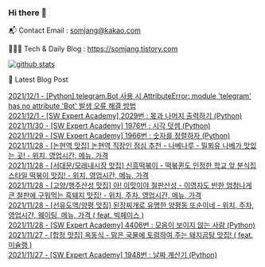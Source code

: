 ### Hi there 👋

📬  Contact Email : somjang@kakao.com

👨🏻‍💻  Tech & Daily Blog : https://somjang.tistory.com

[![github stats](https://github-readme-stats.vercel.app/api?username=SOMJANG&show_icons=true&hide_border=False)](https://somjang.tistory.com)

🤩 Latest Blog Post

[2021/12/1 - [Python] telegram.Bot 사용 시 AttributeError: module 'telegram' has no attribute 'Bot' 발생 오류 해결 방법](https://somjang.tistory.com/entry/Python-telegramBot-%EC%82%AC%EC%9A%A9-%EC%8B%9C-AttributeError-module-telegram-has-no-attribute-Bot-%EB%B0%9C%EC%83%9D-%EC%98%A4%EB%A5%98-%ED%95%B4%EA%B2%B0-%EB%B0%A9%EB%B2%95) <br>
[2021/12/1 - [SW Expert Academy] 2029번 : 몫과 나머지 출력하기 (Python)](https://somjang.tistory.com/entry/SW-Expert-Academy-2029%EB%B2%88-%EB%AA%AB%EA%B3%BC-%EB%82%98%EB%A8%B8%EC%A7%80-%EC%B6%9C%EB%A0%A5%ED%95%98%EA%B8%B0-Python) <br>
[2021/11/30 - [SW Expert Academy] 1976번 : 시각 덧셈 (Python)](https://somjang.tistory.com/entry/SW-Expert-Academy-1976%EB%B2%88-%EC%8B%9C%EA%B0%81-%EB%8D%A7%EC%85%88-Python) <br>
[2021/11/29 - [SW Expert Academy] 1966번 : 숫자를 정렬하자 (Python)](https://somjang.tistory.com/entry/SW-Expert-Academy-1966%EB%B2%88-%EC%88%AB%EC%9E%90%EB%A5%BC-%EC%A0%95%EB%A0%AC%ED%95%98%EC%9E%90-Python) <br>
[2021/11/28 - [논현역 맛집] 논현역 직장인 점심 추천 - 나베나루 - 밀푀유 나베가 맛있는 곳! - 위치, 영업시간, 메뉴, 가격](https://somjang.tistory.com/entry/%EB%85%BC%ED%98%84%EC%97%AD-%EB%A7%9B%EC%A7%91-%EB%85%BC%ED%98%84%EC%97%AD-%EC%A7%81%EC%9E%A5%EC%9D%B8-%EC%A0%90%EC%8B%AC-%EC%B6%94%EC%B2%9C-%EB%82%98%EB%B2%A0%EB%82%98%EB%A3%A8-%EB%B0%80%ED%91%80%EC%9C%A0-%EB%82%98%EB%B2%A0%EA%B0%80-%EB%A7%9B%EC%9E%88%EB%8A%94-%EA%B3%B3-%EC%9C%84%EC%B9%98-%EC%98%81%EC%97%85%EC%8B%9C%EA%B0%84-%EB%A9%94%EB%89%B4-%EA%B0%80%EA%B2%A9) <br>
[2021/11/28 - [서대문/모래내시장 맛집] 신흥떡볶이 - 떡볶퀸도 인정한 학교 앞 분식집 스타일 떡볶이 맛집! - 위치, 영업시간, 메뉴, 가격](https://somjang.tistory.com/entry/%EC%84%9C%EB%8C%80%EB%AC%B8%EB%AA%A8%EB%9E%98%EB%82%B4%EC%8B%9C%EC%9E%A5-%EB%A7%9B%EC%A7%91-%EC%8B%A0%ED%9D%A5%EB%96%A1%EB%B3%B6%EC%9D%B4-%EB%96%A1%EB%B3%B6%ED%80%B8%EB%8F%84-%EC%9D%B8%EC%A0%95%ED%95%9C-%ED%95%99%EA%B5%90-%EC%95%9E-%EB%B6%84%EC%8B%9D%EC%A7%91-%EC%8A%A4%ED%83%80%EC%9D%BC-%EB%96%A1%EB%B3%B6%EC%9D%B4-%EB%A7%9B%EC%A7%91-%EC%9C%84%EC%B9%98-%EC%98%81%EC%97%85%EC%8B%9C%EA%B0%84-%EB%A9%94%EB%89%B4-%EA%B0%80%EA%B2%A9) <br>
[2021/11/28 - [고양/행주산성 맛집] 아! 이맛이야 철판산성 - 이영자도 반한 엄청나게 큰 철판에 구워먹는 흑돼지 맛집! - 위치, 주차, 영업시간, 메뉴, 가격](https://somjang.tistory.com/entry/%EA%B3%A0%EC%96%91%ED%96%89%EC%A3%BC%EC%82%B0%EC%84%B1-%EB%A7%9B%EC%A7%91-%EC%95%84-%EC%9D%B4%EB%A7%9B%EC%9D%B4%EC%95%BC-%EC%B2%A0%ED%8C%90%EC%82%B0%EC%84%B1-%EC%9D%B4%EC%98%81%EC%9E%90%EB%8F%84-%EB%B0%98%ED%95%9C-%EC%97%84%EC%B2%AD%EB%82%98%EA%B2%8C-%ED%81%B0-%EC%B2%A0%ED%8C%90%EC%97%90-%EA%B5%AC%EC%9B%8C%EB%A8%B9%EB%8A%94-%ED%9D%91%EB%8F%BC%EC%A7%80-%EB%A7%9B%EC%A7%91-%EC%9C%84%EC%B9%98-%EC%A3%BC%EC%B0%A8-%EC%98%81%EC%97%85%EC%8B%9C%EA%B0%84-%EB%A9%94%EB%89%B4-%EA%B0%80%EA%B2%A9) <br>
[2021/11/28 - [선유도역/양평 맛집] 된장찌개로 유명한 양평동 또순이네 - 위치, 주차, 영업시간, 웨이팅, 메뉴, 가격 ( feat. 빅페이스 )](https://somjang.tistory.com/entry/%EC%84%A0%EC%9C%A0%EB%8F%84%EC%97%AD%EC%96%91%ED%8F%89-%EB%A7%9B%EC%A7%91-%EB%90%9C%EC%9E%A5%EC%B0%8C%EA%B0%9C%EB%A1%9C-%EC%9C%A0%EB%AA%85%ED%95%9C-%EC%96%91%ED%8F%89%EB%8F%99-%EB%98%90%EC%88%9C%EC%9D%B4%EB%84%A4-%EC%9C%84%EC%B9%98-%EC%A3%BC%EC%B0%A8-%EC%98%81%EC%97%85%EC%8B%9C%EA%B0%84-%EC%9B%A8%EC%9D%B4%ED%8C%85-%EB%A9%94%EB%89%B4-%EA%B0%80%EA%B2%A9-feat-%EB%B9%85%ED%8E%98%EC%9D%B4%EC%8A%A4) <br>
[2021/11/28 - [SW Expert Academy] 4406번 : 모음이 보이지 않는 사람 (Python)](https://somjang.tistory.com/entry/SW-Expert-Academy-4406%EB%B2%88-%EB%AA%A8%EC%9D%8C%EC%9D%B4-%EB%B3%B4%EC%9D%B4%EC%A7%80-%EC%95%8A%EB%8A%94-%EC%82%AC%EB%9E%8C-Python) <br>
[2021/11/27 - [합정 맛집] 옥동식 - 맑은 국물에 토렴하여 주는 돼지곰탕 맛집! ( feat. 미슐랭 )](https://somjang.tistory.com/entry/%ED%95%A9%EC%A0%95-%EB%A7%9B%EC%A7%91-%EC%98%A5%EB%8F%99%EC%8B%9D-%EB%A7%91%EC%9D%80-%EA%B5%AD%EB%AC%BC%EC%97%90-%ED%86%A0%EB%A0%B4%ED%95%98%EC%97%AC-%EC%A3%BC%EB%8A%94-%EB%8F%BC%EC%A7%80%EA%B3%B0%ED%83%95-%EB%A7%9B%EC%A7%91-feat-%EB%AF%B8%EC%8A%90%EB%9E%AD) <br>
[2021/11/27 - [SW Expert Academy] 1948번 : 날짜 계산기 (Python)](https://somjang.tistory.com/entry/SW-Expert-Academy-1948%EB%B2%88-%EB%82%A0%EC%A7%9C-%EA%B3%84%EC%82%B0%EA%B8%B0-Python) <br>
